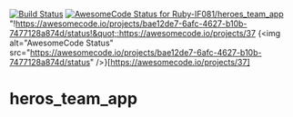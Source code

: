 
[![Build Status](https://travis-ci.org/Ruby-IF081/heroes_team_app.svg?branch=master)](https://travis-ci.org/Ruby-IF081/heroes_team_app)
[ ![AwesomeCode Status for Ruby-IF081/heroes_team_app](https://awesomecode.io/projects/bae12de7-6afc-4627-b10b-7477128a874d/status)](https://awesomecode.io/projects/37)
&quot;!https://awesomecode.io/projects/bae12de7-6afc-4627-b10b-7477128a874d/status!&quot;:https://awesomecode.io/projects/37
{<img alt=&quot;AwesomeCode Status&quot; src=&quot;https://awesomecode.io/projects/bae12de7-6afc-4627-b10b-7477128a874d/status&quot; />}[https://awesomecode.io/projects/37]
# heros_team_app